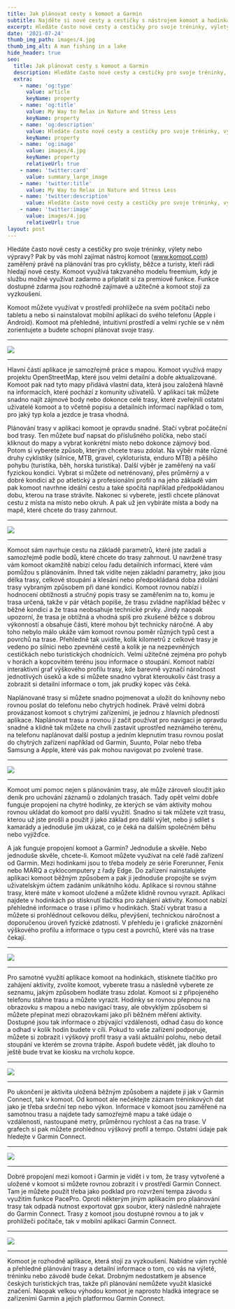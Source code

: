 ```yaml
---
title: Jak plánovat cesty s komoot a Garmin
subtitle: Najděte si nové cesty a cestičky s nástrojem komoot a hodinkami Garmin
excerpt: Hledáte často nové cesty a cestičky pro svoje tréninky, výlety nebo výpravy? Pak by vás mohl zajímat nástroj komoot (www.komoot.com) zaměřený právě na plánování tras pro cyklisty, běžce a turisty, kteří rádi hledají nové cesty. 
date: '2021-07-24'
thumb_img_path: images/4.jpg
thumb_img_alt: A man fishing in a lake
hide_header: true
seo:
  title: Jak plánovat cesty s komoot a Garmin
  description: Hledáte často nové cesty a cestičky pro svoje tréninky, výlety nebo výpravy? Pak by vás mohl zajímat nástroj komoot (www.komoot.com) zaměřený právě na plánování tras pro cyklisty, běžce a turisty, kteří rádi hledají nové cesty.
  extra:
    - name: 'og:type'
      value: article
      keyName: property
    - name: 'og:title'
      value: My Way to Relax in Nature and Stress Less
      keyName: property
    - name: 'og:description'
      value: Hledáte často nové cesty a cestičky pro svoje tréninky, výlety nebo výpravy? Pak by vás mohl zajímat nástroj komoot (www.komoot.com) zaměřený právě na plánování tras pro cyklisty, běžce a turisty, kteří rádi hledají nové cesty.
      keyName: property
    - name: 'og:image'
      value: images/4.jpg
      keyName: property
      relativeUrl: true
    - name: 'twitter:card'
      value: summary_large_image
    - name: 'twitter:title'
      value: My Way to Relax in Nature and Stress Less
    - name: 'twitter:description'
      value: Hledáte často nové cesty a cestičky pro svoje tréninky, výlety nebo výpravy? Pak by vás mohl zajímat nástroj komoot (www.komoot.com) zaměřený právě na plánování tras pro cyklisty, běžce a turisty, kteří rádi hledají nové cesty.
    - name: 'twitter:image'
      value: images/4.jpg
      relativeUrl: true
layout: post
---
```


Hledáte často nové cesty a cestičky pro svoje tréninky, výlety nebo výpravy? Pak by vás mohl zajímat nástroj komoot (www.komoot.com) zaměřený právě na plánování tras pro cyklisty, běžce a turisty, kteří rádi hledají nové cesty. Komoot využívá takzvaného modelu freemium, kdy je službu možné využívat zadarmo a připlatit si za premiové funkce. Funkce dostupné zdarma jsou rozhodně zajímavé a užitečné a komoot stojí za vyzkoušení.

Komoot můžete využívat v prostředí prohlížeče na svém počítači nebo tabletu a nebo si nainstalovat mobilní aplikaci do svého telefonu (Apple i Android). Komoot má přehledné, intuitivní prostředí a velmi rychle se v něm zorientujete a budete schopní plánovat svoje trasy. 

<hr />

![](/images/komoot-garmin/1.png)

<hr />

Hlavní částí aplikace je samozřejmě práce s mapou. Komoot využívá mapy projektu OpenStreetMap, které jsou velmi detailní a dobře aktualizované. Komoot pak nad tyto mapy přidává vlastní data, která jsou založená hlavně na informacích, které pochází z komunity uživatelů. V aplikaci tak můžete snadno najít zájmové body nebo dokonce celé trasy, které zveřejnili ostatní uživatelé komoot a to včetně popisu a detailních informací například o tom, pro jaký typ kola a jezdce je trasa vhodná.

Plánování trasy v aplikaci komoot je opravdu snadné. Stačí vybrat počáteční bod trasy. Ten můžete buď napsat do příslušného políčka, nebo stačí kliknout do mapy a vybrat konkrétní místo nebo dokonce zájmový bod. Potom si vyberete způsob, kterým chcete trasu zdolat. Na výběr máte různé druhy cyklistiky (silnice, MTB, gravel, cykloturista, enduro MTB) a pěšího pohybu (turistika, běh, horská turistika). Další výběr je zaměřený na vaší fyzickou kondici. Vybrat si můžete od netrénovaný, přes průměrný a v dobré kondici až po atletický a profesionální profil a na jeho základě vám pak komoot navrhne ideální cestu a také spočítá například předpokládanou dobu, kterou na trase strávíte. Nakonec si vyberete, jestli chcete plánovat cestu z místa na místo nebo okruh. A pak už jen vybíráte místa a body na mapě, které chcete do trasy zahrnout.

<hr />

![](/images/komoot-garmin/2.png)

<hr />

Komoot sám navrhuje cestu na základě parametrů, které jste zadali a samozřejmě podle bodů, které chcete do trasy zahrnout. U navržené trasy vám komoot okamžitě nabízí celou řadu detailních informací, které vám pomůžou s plánováním. Ihned tak vidíte nejen základní parametry, jako jsou délka trasy, celkové stoupání a klesání nebo předpokládaná doba zdolání trasy vybraným způsobem při dané kondici. Komoot rovnou nabízí i hodnocení obtížnosti a stručný popis trasy se zaměřením na to, komu je trasa určená, takže v pár větách popíše, že trasu zvládne například běžec v běžné kondici a že trasa neobsahuje technické prvky. Jindy naopak upozorní, že trasa je obtížná a vhodná spíš pro zkušené běžce s dobrou výkonností a obsahuje části, které mohou být technicky náročné. A aby toho nebylo málo ukáže vám komoot rovnou poměr různých typů cest a povrchů na trase. Přehledně tak uvidíte, kolik kilometrů z celkové trasy je vedeno po silnici nebo zpevněné cestě a kolik je na nezpevněných cestičkách nebo turistických chodnících. Velmi užitečné zejména pro pohyb v horách a kopcovitém terénu jsou informace o stoupání. Komoot nabízí interaktivní graf výškového profilu trasy, kde barevně vyznačí náročnost jednotlivých úseků a kde si můžete snadno vybrat kteroukoliv část trasy a zobrazit si detailní informace o tom, jak prudký kopec vás čeká.

Naplánované trasy si můžete snadno pojmenovat a uložit do knihovny nebo rovnou poslat do telefonu nebo chytrých hodinek. Právě velmi dobrá provázanost komoot s chytrými zařízeními, je jednou z hlavních předností aplikace. Naplánovat trasu a rovnou jí začít používat pro navigaci je opravdu snadné a klidně tak můžete na chvíli zastavit uprostřed neznámého terénu, na telefonu naplánovat další postup a jedním klepnutím trasu rovnou poslat do chytrých zařízení například od Garmin, Suunto, Polar nebo třeba Samsung a Apple, které vás pak mohou navigovat po zvolené trase. 

<hr />

![](/images/komoot-garmin/3.png)

<hr />
Komoot umí pomoc nejen s plánováním trasy, ale může zároveň sloužit jako deník pro uchování záznamů o zdolaných trasách. Tady opět velmi dobře funguje propojení na chytré hodinky, ze kterých se vám aktivity mohou rovnou ukládat do komoot pro další využití. Snadno si tak můžete vzít trasu, kterou už jste prošli a použít ji jako základ pro další výlet, nebo ji sdílet s kamarády a jednoduše jim ukázat, co je čeká na dalším společném běhu nebo vyjížďce.

A jak funguje propojení komoot a Garmin? Jednoduše a skvěle. Nebo jednoduše skvěle, chcete-li. Komoot můžete využívat na celé řadě zařízení od Garmin. Mezi hodinkami jsou to třeba modely ze série Forerunner, Fenix nebo MARQ a cyklocomputery z řady Edge. Do zařízení nainstalujete aplikaci komoot běžným způsobem a pak ji jednoduše propojíte se svým uživatelským účtem zadáním unikátního kódu. Aplikace si rovnou stáhne trasy, které máte v komoot uložené a můžete klidně rovnou vyrazit. Aplikaci najdete v hodinkách po stisknutí tlačítka pro zahájení aktivity.
Komoot nabízí přehledné informace o trase i přímo v hodinkách. Stačí vybrat trasu a můžete si prohlédnout celkovou délku, převýšení, technickou náročnost a doporučenou úroveň fyzické zdatnosti. V přehledu je i grafické znázornění výškového profilu a informace o typu cest a povrchů, které vás na trase čekají. 

<hr />

![](/images/komoot-garmin/4.png)

<hr />

Pro samotné využití aplikace komoot na hodinkách, stisknete tlačítko pro zahájení aktivity, zvolíte komoot, vyberete trasu a následně vyberete ze seznamu, jakým způsobem hodláte trasu zdolat. Komoot si z připojeného telefonu stáhne trasu a můžete vyrazit. Hodinky se rovnou přepnou na obrazovku s mapou a nebo navigací trasy, ale obvyklým způsobem si můžete přepínat mezi obrazovkami jako při běžném měření aktivity. Dostupné jsou tak informace o zbývající vzdálenosti, odhad času do konce a odhad v kolik hodin budete v cíli. Pokud to vaše zařízení podporuje, můžete si zobrazit i výškový profil trasy a vaší aktuální polohu, nebo detail stoupání ve kterém se zrovna trápíte. Aspoň budete vědět, jak dlouho to ještě bude trvat ke kiosku na vrcholu kopce.

<hr />

![](/images/komoot-garmin/5.jpg)

<hr />

Po ukončení je aktivita uložená běžným způsobem a najdete ji jak v Garmin Connect, tak v komoot. Od komoot ale nečektejte záznam tréninkových dat jako je třeba srdeční tep nebo výkon. Informace v komoot jsou zaměřené na samotnou trasu a najdete tady samozřejmě mapu a také údaje o vzdálenosti, nastoupané metry, průměrnou rychlost a čas na trase. V grafech si pak můžete prohlédnou výškový profil a tempo. Ostatní údaje pak hledejte v Garmin Connect.

<hr />

![](/images/komoot-garmin/7.jpg)

<hr />

Dobré propojení mezi komoot i Garmin je vidět i v tom, že trasy vytvořené a uložené v komoot si můžete rovnou zobrazit i v prostředí Garmin Connect. Tam je můžete použít třeba jako podklad pro rozvržení tempa závodu s využitím funkce PacePro. Oproti některým jiným aplikacím pro plaánování trasy tak odpadá nutnost exportovat gpx soubor, který následně nahrajete do Garmin Connect. Trasy z komoot jsou dostupné rovnou a to jak v prohlížeči počítače, tak v mobilní aplikaci Garmin Connect.

<hr />

![](/images/komoot-garmin/9.jpg)

<hr />

Komoot je rozhodně aplikace, která stojí za vyzkoušení. Nabídne vám rychlé a přehledné plánování trasy a detailní informace o tom, co vás na výletě, tréninku nebo závodě bude čekat. Drobným nedostatkem je absence českých turistických tras, takže při plánování nemůžete využít klasické značení. Naopak velkou výhodou komoot je naprosto hladká integrace se zařízeními Garmin a jejich platformou Garmin Connect.



 
